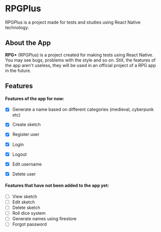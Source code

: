 # RPGPlus
RPGPlus is a project made for tests and studies using React Native technology.

## About the App
**RPG+** (RPGPlus) is a project created for making tests using React Native. You may see bugs, problems with the style and so on. Still, the features of the app aren't useless, they will be used in an official project of a RPG app in the future.

## Features
#### Features of the app for now:
- [x] Generate a name based on different categories (medieval, cyberpunk etc)
- [x] Create sketch
- [x] Register user
- [x] Login
- [x] Logout
- [x] Edit username
- [x] Delete user


#### Features that have not been added to the app yet:
- [ ] View sketch
- [ ] Edit sketch
- [ ] Delete sketch
- [ ] Roll dice system
- [ ] Generate names using firestore
- [ ] Forgot password